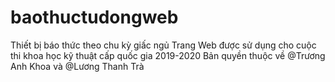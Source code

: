 # baothuctudongweb
Thiết bị báo thức theo chu kỳ giấc ngủ
Trang Web được sử dụng cho cuộc thi khoa học kỹ thuật cấp quốc gia 2019-2020
Bản quyền thuộc về @Trương Anh Khoa và @Lương Thanh Trà
